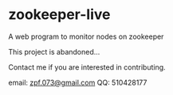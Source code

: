 # zookeeper-live
A web program to monitor nodes on zookeeper

This project is abandoned...

Contact me if you are interested in contributing.

email: zpf.073@gmail.com
QQ: 510428177

